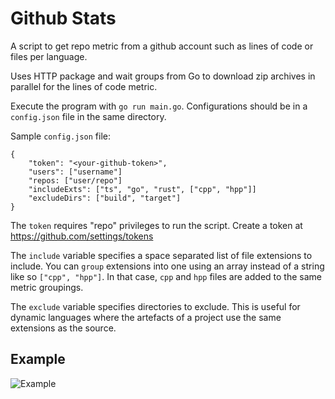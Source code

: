 # Github Stats
A script to get repo metric from a github account such as lines of code or files per language.

Uses HTTP package and wait groups from Go to download zip archives in parallel for the lines of code metric.

Execute the program with `go run main.go`. Configurations should be in a `config.json` file in the same directory.

Sample `config.json` file:
```
{
    "token": "<your-github-token>",
    "users": ["username"]
    "repos: ["user/repo"]
    "includeExts": ["ts", "go", "rust", ["cpp", "hpp"]]
    "excludeDirs": ["build", "target"]
}
```

The `token` requires "repo" privileges to run the script. Create a token at https://github.com/settings/tokens

The `include` variable specifies a space separated list of file extensions to include. You can `group`
extensions into one using an array instead of a string like so `["cpp", "hpp"]`. In that case, `cpp` and `hpp` files are added to the same metric
groupings. 

The `exclude` variable specifies directories to exclude. This is useful for dynamic languages where the
artefacts of a project use the same extensions as the source.

## Example
![Example](https://github.com/user-attachments/assets/681dc614-10ca-4686-bcd8-1708f7a336b2)